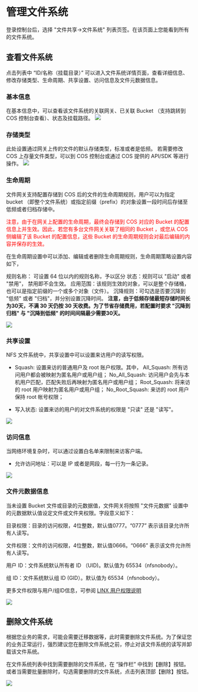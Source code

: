 # 管理文件系统
登录控制台后，选择 "文件共享->文件系统" 列表页签。在该页面上您能看到所有的文件系统。

## 查看文件系统
点击列表中 “ID/名称（挂载目录）” 可以进入文件系统详情页面，查看详细信息、修改存储类型、生命周期、共享设置、访问信息及文件元数据信息。


### 基本信息
在基本信息中，可以查看该文件系统的关联网关、已关联 Bucket （支持跳转到 COS 控制台查看）、状态及挂载路径。
![](https://mc.qcloudimg.com/static/img/427c850d61745f04d34e0e4f96f0a9b7/image.png)

### 存储类型
此处设置通过网关上传的文件的默认存储类型，标准或者是低频。 若需要修改 COS 上存量文件类型，可以到 COS 控制台或通过 COS 提供的 API/SDK 等进行操作。
![](https://mc.qcloudimg.com/static/img/5af6daf40d0bec2286f04558a79ab944/image.png)

### 生命周期
文件网关支持配置存储到 COS 后的文件的生命周期规则，用户可以为指定 bucket （即整个文件系统）或指定前缀（prefix）的对象设置一段时间后存储至低频或者归档存储中。

<p style="color:red"> 注意，由于在网关上配置的生命周期，最终会存储到 COS 对应的 Bucket 的配置信息上并生效。因此，若您有多台文件网关关联了相同的 Bucket ，或您从 COS 侧编辑了该 Bucket 的配置信息，这些 Bucket 的生命周期规则会对最后编辑的内容并保存的生效。</p>

在生命周期设置中可以添加、编辑或者删除生命周期规则，生命周期策略设置内容如下，

规则名称： 可设置 64 位以内的规则名称，予以区分
状态：规则可以 "启动" 或者 "禁用"， 禁用即不会生效。
应用范围：该规则生效的对象，可以是整个存储桶，也可以是指定前缀的一个或多个对象（文件）。
沉降规则：可勾选是否要沉降到 "低频" 或者 "归档"，并分别设置沉降时间。 **注意，由于低频存储最短存储时间长为30天，不满 30 天仍按 30 天收费。为了节省存储费用，若配置时要求 "沉降到归档" 与 "沉降到低频" 的时间间隔最少需要30天。**

![](https://mc.qcloudimg.com/static/img/4e63c7d1546379fb555e94e8548e6e4c/image.png)
 
### 共享设置
NFS 文件系统中，共享设置中可以设置来访用户的读写权限。

* Squash: 设置来访的普通用户及 root 账户权限。其中，
				All_Squash: 所有访问用户都会被映射为匿名用户或用户组；
				No_All_Squash: 访问用户会先与本机用户匹配，匹配失败后再映射为匿名用户或用户组；
				Root_Squash: 将来访的 root 用户映射为匿名用户或用户组；
				No_Root_Squash: 来访的 root 用户保持 root 帐号权限；

* 写入状态: 设置来访的用户的对文件系统的权限是 "只读" 还是 "读写"。

![](https://mc.qcloudimg.com/static/img/94c37fbfabe4eb20e7031c99333e687a/image.png)  


### 访问信息
当网络环境复杂时，可以通过设置白名单来限制来访客户端。

* 允许访问地址：可以是 IP 或者是网段，每一行为一条记录。

![](https://mc.qcloudimg.com/static/img/8cd9ed270b0a8b9f2846e539dc70928e/image.png)

### 文件元数据信息
当未设置 Bucket 文件或目录的元数据值，文件网关将按照 "文件元数据" 设置中的元数据默认值设定文件或文件夹权限。字段意义如下：目录权限：目录的访问权限，4位整数，默认值0777。“0777” 表示该目录允许所有人读写。文件权限：文件的访问权限，4位整数，默认值0666。“0666” 表示该文件允许所有人读写。用户 ID：文件系统默认所有者 ID （UID)。默认值为 65534（nfsnobody）。组 ID：文件系统默认组 ID (GID）。默认值为 65534（nfsnobody）。

更多文件权限与用户/组ID信息，可参阅 [LINX 用户权限说明](https://www.linux.org/threads/file-permissions-chmod.4124/) 

![](https://mc.qcloudimg.com/static/img/31a78ebd8698c35ada24e368834f17ca/image.png)



## 删除文件系统
根据您业务的需求，可能会需要迁移数据等，此时需要删除文件系统。为了保证您的业务正常运行，强烈建议您在删除文件系统之前，停止对该文件系统的读写并卸载该文件系统。

在文件系统列表中找到需要删除的文件系统，在 “操作栏” 中找到【删除】按钮。或者当需要批量删除时，勾选需要删除的文件系统，点击列表顶部【删除】按钮。

![](https://mc.qcloudimg.com/static/img/da12618eba120de24422170337e79c69/image.png)




